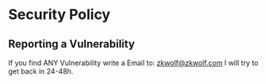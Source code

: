 # Security Policy


## Reporting a Vulnerability

If you find ANY Vulnerability write a Email to: zkwolf@zkwolf.com
I will try to get back in 24-48h.
